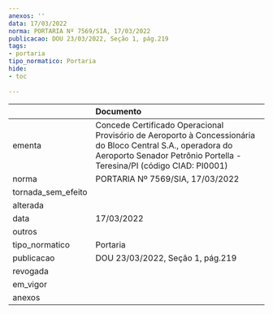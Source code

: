 ```yaml
---
anexos: ''
data: 17/03/2022
norma: PORTARIA Nº 7569/SIA, 17/03/2022
publicacao: DOU 23/03/2022, Seção 1, pág.219
tags:
- portaria
tipo_normatico: Portaria
hide: 
- toc 
 
---
```


|                    | Documento                                                                                                                                                                            |
|:-------------------|:-------------------------------------------------------------------------------------------------------------------------------------------------------------------------------------|
| ementa             | Concede Certificado Operacional Provisório de Aeroporto à Concessionária do Bloco Central S.A., operadora do Aeroporto Senador Petrônio Portella - Teresina/PI (código CIAD: PI0001) |
| norma              | PORTARIA Nº 7569/SIA, 17/03/2022                                                                                                                                                     |
| tornada_sem_efeito |                                                                                                                                                                                      |
| alterada           |                                                                                                                                                                                      |
| data               | 17/03/2022                                                                                                                                                                           |
| outros             |                                                                                                                                                                                      |
| tipo_normatico     | Portaria                                                                                                                                                                             |
| publicacao         | DOU 23/03/2022, Seção 1, pág.219                                                                                                                                                     |
| revogada           |                                                                                                                                                                                      |
| em_vigor           |                                                                                                                                                                                      |
| anexos             |                                                                                                                                                                                      |